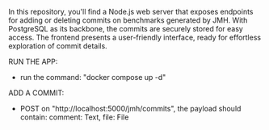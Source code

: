 In this repository, you'll find a Node.js web server that exposes endpoints for adding or deleting commits on benchmarks generated by JMH. With PostgreSQL as its backbone, the commits are securely stored for easy access. The frontend presents a user-friendly interface, ready for effortless exploration of commit details.

RUN THE APP:
  - run the command: "docker compose up -d"
    
ADD A COMMIT:
  - POST on "http://localhost:5000/jmh/commits", the payload should contain: comment: Text, file: File
